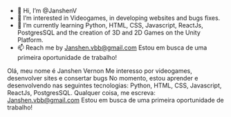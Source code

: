 - 👋 Hi, I’m @JanshenV
- 👀 I’m interested in Videogames,  in developing websites and bugs fixes. 
- 🌱 I’m currently learning Python, HTML, CSS, Javascript, ReactJs, PostgresSQL and the creation of  3D and 2D Games on the Unity Platform.
- 📫 Reach me by Janshen.vbb@gmail.com
Estou em busca de uma primeira oportunidade de trabalho!


Olá, meu nome é Janshen Vernon
Me interesso por videogames, desenvolver sites e consertar bugs
No momento, estou aprender e desenvolvendo nas seguintes tecnologias: Python, HTML, CSS, Javascript, ReactJs, PostgresSQL.
Qualquer coisa, me escreva: Janshen.vbb@gmail.com
Estou em busca de uma primeira oportunidade de trabalho!
<!---
JanshenV/JanshenV is a ✨ special ✨ repository because its `README.md` (this file) appears on your GitHub profile.
You can click the Preview link to take a look at your changes.
--->
